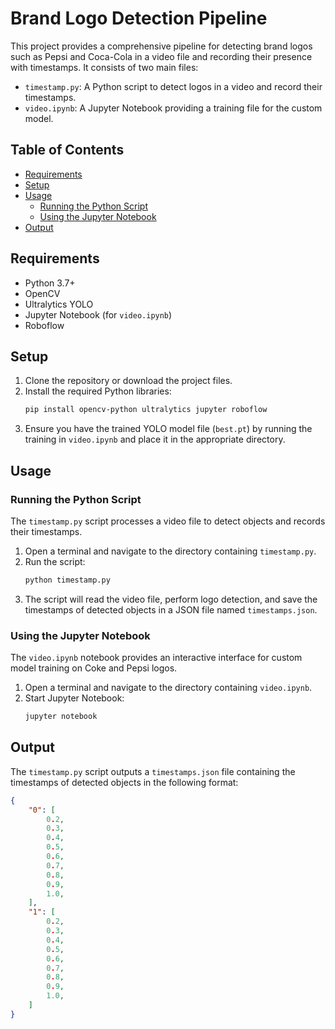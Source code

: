 
# Brand Logo Detection Pipeline

This project provides a comprehensive pipeline for detecting brand logos such as Pepsi and Coca-Cola in a video file and recording their presence with timestamps. It consists of two main files:

- `timestamp.py`: A Python script to detect logos in a video and record their timestamps.
- `video.ipynb`: A Jupyter Notebook providing a training file for the custom model.

## Table of Contents
- [Requirements](#requirements)
- [Setup](#setup)
- [Usage](#usage)
  - [Running the Python Script](#running-the-python-script)
  - [Using the Jupyter Notebook](#using-the-jupyter-notebook)
- [Output](#output)

## Requirements
- Python 3.7+
- OpenCV
- Ultralytics YOLO
- Jupyter Notebook (for `video.ipynb`)
- Roboflow

## Setup
1. Clone the repository or download the project files.
2. Install the required Python libraries:
   ```sh
   pip install opencv-python ultralytics jupyter roboflow
   ```
3. Ensure you have the trained YOLO model file (`best.pt`) by running the training in `video.ipynb` and place it in the appropriate directory.

## Usage

### Running the Python Script
The `timestamp.py` script processes a video file to detect objects and records their timestamps.

1. Open a terminal and navigate to the directory containing `timestamp.py`.
2. Run the script:
   ```sh
   python timestamp.py
   ```
3. The script will read the video file, perform logo detection, and save the timestamps of detected objects in a JSON file named `timestamps.json`.

### Using the Jupyter Notebook
The `video.ipynb` notebook provides an interactive interface for custom model training on Coke and Pepsi logos.

1. Open a terminal and navigate to the directory containing `video.ipynb`.
2. Start Jupyter Notebook:
   ```sh
   jupyter notebook
   ```

## Output
The `timestamp.py` script outputs a `timestamps.json` file containing the timestamps of detected objects in the following format:
```json
{
    "0": [
        0.2,
        0.3,
        0.4,
        0.5,
        0.6,
        0.7,
        0.8,
        0.9,
        1.0,
    ],
    "1": [
        0.2,
        0.3,
        0.4,
        0.5,
        0.6,
        0.7,
        0.8,
        0.9,
        1.0,
    ]
}
```
